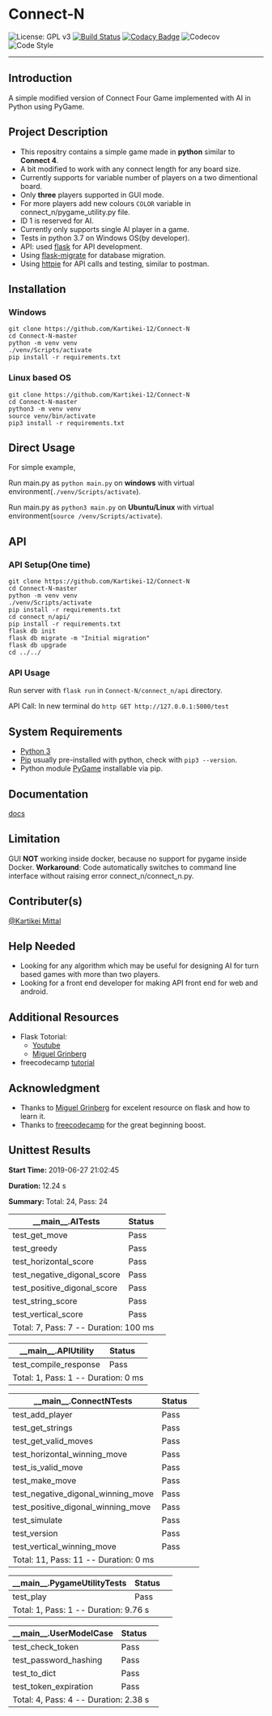 # Connect-N

![License: GPL v3](https://img.shields.io/badge/License-GPLv3-blue.svg)
[![Build Status](https://travis-ci.org/Kartikei-12/Connect-N.svg?branch=master)](https://travis-ci.org/Kartikei-12/Connect-N)
[![Codacy Badge](https://api.codacy.com/project/badge/Grade/4a053ff3c19247958b88183242723d23)](https://www.codacy.com/app/Kartikei-12/Connect-N?utm_source=github.com&amp;utm_medium=referral&amp;utm_content=Kartikei-12/Connect-N&amp;utm_campaign=Badge_Grade)
![Codecov](https://img.shields.io/codecov/c/github/Kartikei-12/Connect-N.svg)
![Code Style](https://img.shields.io/badge/code%20style-black-000000.svg)
<hr>

## Introduction

A simple modified version of Connect Four Game implemented with AI in Python using PyGame.

## Project Description

*  This repositry contains a simple game made in **python** similar to **Connect 4**.
*  A bit modified to work with any connect length for any board size.
*  Currently supports for variable number of players on a two dimentional board.
*  Only **three** players supported in GUI mode.
*  For more players add new colours `COLOR` variable in connect_n/pygame_utility.py file.
*  ID 1 is reserved for AI.
*  Currently only supports single AI player in a game.
*  Tests in python 3.7 on Windows OS(by developer).
*  API: used [flask](http://flask.pocoo.org/) for API development.
*  Using [flask-migrate](https://pypi.org/project/Flask-Migrate/) for database migration.
*  Using [httpie](https://pypi.org/project/httpie/) for API calls and testing, similar to postman.

## Installation

### Windows

    git clone https://github.com/Kartikei-12/Connect-N
    cd Connect-N-master
    python -m venv venv
    ./venv/Scripts/activate
    pip install -r requirements.txt

### Linux based OS

    git clone https://github.com/Kartikei-12/Connect-N
    cd Connect-N-master
    python3 -m venv venv
    source venv/bin/activate
    pip3 install -r requirements.txt

## Direct Usage

For simple example,

Run main.py as `python main.py` on **windows** with virtual environment(`./venv/Scripts/activate`).

Run main.py as `python3 main.py` on **Ubuntu/Linux** with virtual environment(`source /venv/Scripts/activate`).

## API

### API Setup(One time)

    git clone https://github.com/Kartikei-12/Connect-N
    cd Connect-N-master
    python -m venv venv
    ./venv/Scripts/activate
    pip install -r requirements.txt
    cd connect_n/api/
    pip install -r requirements.txt
    flask db init
    flask db migrate -m "Initial migration"
    flask db upgrade
    cd ../../

### API Usage

Run server with `flask run` in `Connect-N/connect_n/api` directory.

API Call: In new terminal do `http GET http://127.0.0.1:5000/test`

## System Requirements

*  [Python 3](https://www.python.org/)
*  [Pip](https://pypi.org/) usually pre-installed with python, check with `pip3 --version`.
*  Python module [PyGame](https://pypi.org/project/pygame/) installable via pip.

## Documentation

[docs](https://kartikei-12.github.io/Connect-N/html/index.html)

## Limitation

GUI **NOT** working inside docker, because no support for pygame inside Docker.
**Workaround**: Code automatically switches to command line interface without raising error connect_n/connect_n.py.

## Contributer(s)

[@Kartikei Mittal](https://github.com/Kartikei-12)

## Help Needed

* Looking for any algorithm which may be useful for designing AI for turn based games with more than two players.
* Looking for a front end developer for making API front end for web and android.

## Additional Resources

* Flask Totorial:
  * [Youtube](https://www.youtube.com/watch?v=Z1RJmh_OqeA)
  * [Miguel Grinberg](https://blog.miguelgrinberg.com/post/the-flask-mega-tutorial-part-i-hello-world)
* freecodecamp [tutorial](https://www.youtube.com/watch?v=8392NJjj8s0)

## Acknowledgment

*  Thanks to [Miguel Grinberg](https://github.com/miguelgrinberg) for excelent resource on flask and how to learn it.
*  Thanks to [freecodecamp](https://www.freecodecamp.org/) for the great beginning boost.




<!DOCTYPE html>
<html>

<body>
    <div class="container">
        <div class="row">
            <div class="col-xs-12">
                <h2 class="text-capitalize">Unittest Results</h2>
                <p class='attribute'><strong>Start Time: </strong>2019-06-27 21:02:45</p>
                <p class='attribute'><strong>Duration: </strong>12.24 s</p>
                <p class='attribute'><strong>Summary: </strong>Total: 24, Pass: 24</p>
            </div>
        </div>
        <div class="row">
            <div class="col-xs-12 col-sm-10 col-md-10">
                <table class='table table-hover table-responsive'>
                    <thead>
                        <tr>
                            <th>__main__.AITests</th>
                            <th>Status</th>
                            <th></th>
                        </tr>
                    </thead>
                    <tbody>
                        <tr class='success'>
                            <td class="col-xs-10">test_get_move</td>
                            <td class="col-xs-1">
                                <span class="label label-success" style="display:block;width:40px;">Pass</span>
                            </td>
                            <td class="col-xs-1">
                            </td>
                        </tr>
                        <tr class='success'>
                            <td class="col-xs-10">test_greedy</td>
                            <td class="col-xs-1">
                                <span class="label label-success" style="display:block;width:40px;">Pass</span>
                            </td>
                            <td class="col-xs-1">
                            </td>
                        </tr>
                        <tr class='success'>
                            <td class="col-xs-10">test_horizontal_score</td>
                            <td class="col-xs-1">
                                <span class="label label-success" style="display:block;width:40px;">Pass</span>
                            </td>
                            <td class="col-xs-1">
                            </td>
                        </tr>
                        <tr class='success'>
                            <td class="col-xs-10">test_negative_digonal_score</td>
                            <td class="col-xs-1">
                                <span class="label label-success" style="display:block;width:40px;">Pass</span>
                            </td>
                            <td class="col-xs-1">
                            </td>
                        </tr>
                        <tr class='success'>
                            <td class="col-xs-10">test_positive_digonal_score</td>
                            <td class="col-xs-1">
                                <span class="label label-success" style="display:block;width:40px;">Pass</span>
                            </td>
                            <td class="col-xs-1">
                            </td>
                        </tr>
                        <tr class='success'>
                            <td class="col-xs-10">test_string_score</td>
                            <td class="col-xs-1">
                                <span class="label label-success" style="display:block;width:40px;">Pass</span>
                            </td>
                            <td class="col-xs-1">
                            </td>
                        </tr>
                        <tr class='success'>
                            <td class="col-xs-10">test_vertical_score</td>
                            <td class="col-xs-1">
                                <span class="label label-success" style="display:block;width:40px;">Pass</span>
                            </td>
                            <td class="col-xs-1">
                            </td>
                        </tr>
                        <tr>
                            <td colspan="3">
                                Total: 7, Pass: 7 -- Duration: 100 ms
                            </td>
                        </tr>
                    </tbody>
                </table>
            </div>
        </div>
        <div class="row">
            <div class="col-xs-12 col-sm-10 col-md-10">
                <table class='table table-hover table-responsive'>
                    <thead>
                        <tr>
                            <th>__main__.APIUtility</th>
                            <th>Status</th>
                            <th></th>
                        </tr>
                    </thead>
                    <tbody>
                        <tr class='success'>
                            <td class="col-xs-10">test_compile_response</td>
                            <td class="col-xs-1">
                                <span class="label label-success" style="display:block;width:40px;">Pass</span>
                            </td>
                            <td class="col-xs-1">
                            </td>
                        </tr>
                        <tr>
                            <td colspan="3">
                                Total: 1, Pass: 1 -- Duration: 0 ms
                            </td>
                        </tr>
                    </tbody>
                </table>
            </div>
        </div>
        <div class="row">
            <div class="col-xs-12 col-sm-10 col-md-10">
                <table class='table table-hover table-responsive'>
                    <thead>
                        <tr>
                            <th>__main__.ConnectNTests</th>
                            <th>Status</th>
                            <th></th>
                        </tr>
                    </thead>
                    <tbody>
                        <tr class='success'>
                            <td class="col-xs-10">test_add_player</td>
                            <td class="col-xs-1">
                                <span class="label label-success" style="display:block;width:40px;">Pass</span>
                            </td>
                            <td class="col-xs-1">
                            </td>
                        </tr>
                        <tr class='success'>
                            <td class="col-xs-10">test_get_strings</td>
                            <td class="col-xs-1">
                                <span class="label label-success" style="display:block;width:40px;">Pass</span>
                            </td>
                            <td class="col-xs-1">
                            </td>
                        </tr>
                        <tr class='success'>
                            <td class="col-xs-10">test_get_valid_moves</td>
                            <td class="col-xs-1">
                                <span class="label label-success" style="display:block;width:40px;">Pass</span>
                            </td>
                            <td class="col-xs-1">
                            </td>
                        </tr>
                        <tr class='success'>
                            <td class="col-xs-10">test_horizontal_winning_move</td>
                            <td class="col-xs-1">
                                <span class="label label-success" style="display:block;width:40px;">Pass</span>
                            </td>
                            <td class="col-xs-1">
                            </td>
                        </tr>
                        <tr class='success'>
                            <td class="col-xs-10">test_is_valid_move</td>
                            <td class="col-xs-1">
                                <span class="label label-success" style="display:block;width:40px;">Pass</span>
                            </td>
                            <td class="col-xs-1">
                            </td>
                        </tr>
                        <tr class='success'>
                            <td class="col-xs-10">test_make_move</td>
                            <td class="col-xs-1">
                                <span class="label label-success" style="display:block;width:40px;">Pass</span>
                            </td>
                            <td class="col-xs-1">
                            </td>
                        </tr>
                        <tr class='success'>
                            <td class="col-xs-10">test_negative_digonal_winning_move</td>
                            <td class="col-xs-1">
                                <span class="label label-success" style="display:block;width:40px;">Pass</span>
                            </td>
                            <td class="col-xs-1">
                            </td>
                        </tr>
                        <tr class='success'>
                            <td class="col-xs-10">test_positive_digonal_winning_move</td>
                            <td class="col-xs-1">
                                <span class="label label-success" style="display:block;width:40px;">Pass</span>
                            </td>
                            <td class="col-xs-1">
                            </td>
                        </tr>
                        <tr class='success'>
                            <td class="col-xs-10">test_simulate</td>
                            <td class="col-xs-1">
                                <span class="label label-success" style="display:block;width:40px;">Pass</span>
                            </td>
                            <td class="col-xs-1">
                            </td>
                        </tr>
                        <tr class='success'>
                            <td class="col-xs-10">test_version</td>
                            <td class="col-xs-1">
                                <span class="label label-success" style="display:block;width:40px;">Pass</span>
                            </td>
                            <td class="col-xs-1">
                            </td>
                        </tr>
                        <tr class='success'>
                            <td class="col-xs-10">test_vertical_winning_move</td>
                            <td class="col-xs-1">
                                <span class="label label-success" style="display:block;width:40px;">Pass</span>
                            </td>
                            <td class="col-xs-1">
                            </td>
                        </tr>
                        <tr>
                            <td colspan="3">
                                Total: 11, Pass: 11 -- Duration: 0 ms
                            </td>
                        </tr>
                    </tbody>
                </table>
            </div>
        </div>
        <div class="row">
            <div class="col-xs-12 col-sm-10 col-md-10">
                <table class='table table-hover table-responsive'>
                    <thead>
                        <tr>
                            <th>__main__.PygameUtilityTests</th>
                            <th>Status</th>
                            <th></th>
                        </tr>
                    </thead>
                    <tbody>
                        <tr class='success'>
                            <td class="col-xs-10">test_play</td>
                            <td class="col-xs-1">
                                <span class="label label-success" style="display:block;width:40px;">Pass</span>
                            </td>
                            <td class="col-xs-1">
                            </td>
                        </tr>
                        <tr>
                            <td colspan="3">
                                Total: 1, Pass: 1 -- Duration: 9.76 s
                            </td>
                        </tr>
                    </tbody>
                </table>
            </div>
        </div>
        <div class="row">
            <div class="col-xs-12 col-sm-10 col-md-10">
                <table class='table table-hover table-responsive'>
                    <thead>
                        <tr>
                            <th>__main__.UserModelCase</th>
                            <th>Status</th>
                            <th></th>
                        </tr>
                    </thead>
                    <tbody>
                        <tr class='success'>
                            <td class="col-xs-10">test_check_token</td>
                            <td class="col-xs-1">
                                <span class="label label-success" style="display:block;width:40px;">Pass</span>
                            </td>
                            <td class="col-xs-1">
                            </td>
                        </tr>
                        <tr class='success'>
                            <td class="col-xs-10">test_password_hashing</td>
                            <td class="col-xs-1">
                                <span class="label label-success" style="display:block;width:40px;">Pass</span>
                            </td>
                            <td class="col-xs-1">
                            </td>
                        </tr>
                        <tr class='success'>
                            <td class="col-xs-10">test_to_dict</td>
                            <td class="col-xs-1">
                                <span class="label label-success" style="display:block;width:40px;">Pass</span>
                            </td>
                            <td class="col-xs-1">
                            </td>
                        </tr>
                        <tr class='success'>
                            <td class="col-xs-10">test_token_expiration</td>
                            <td class="col-xs-1">
                                <span class="label label-success" style="display:block;width:40px;">Pass</span>
                            </td>
                            <td class="col-xs-1">
                            </td>
                        </tr>
                        <tr>
                            <td colspan="3">
                                Total: 4, Pass: 4 -- Duration: 2.38 s
                            </td>
                        </tr>
                    </tbody>
                </table>
            </div>
        </div>
    </div></body></html>
